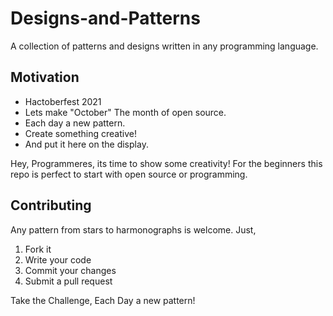 # Designs-and-Patterns
A collection of patterns and designs written in any programming language.

## Motivation
- Hactoberfest 2021
- Lets make "October" The month of open source.
- Each day a new pattern.
- Create something creative!
- And put it here on the display.

Hey, Programmeres, its time to show some creativity!
For the beginners this repo is perfect to start with open source or programming.


## Contributing
Any pattern from stars to harmonographs is welcome.
Just,
1. Fork it
2. Write your code
3. Commit your changes
5. Submit a pull request

Take the Challenge, Each Day a new pattern!

